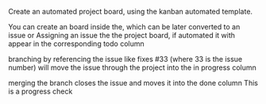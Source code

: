 Create an automated project board, using the kanban automated template.


You can create an board inside the, which can be later converted to an issue
or 
Assigning an issue the the project board, if automated it with appear in the corresponding todo column

branching by referencing the issue like fixes #33 (where 33 is the issue number) will move the issue through the project into the in progress column

merging the branch closes the issue and moves it into the done column
This is a progress check